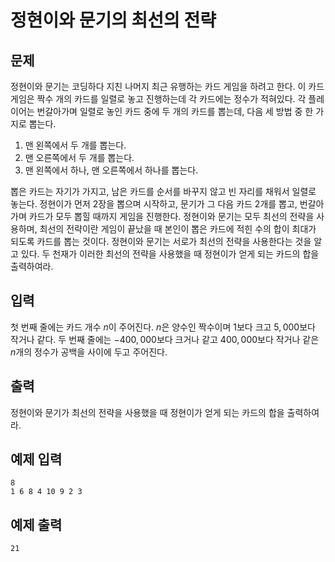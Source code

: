 # 정현이와 문기의 최선의 전략

## 문제
정현이와 문기는 코딩하다 지친 나머지 최근 유행하는 카드 게임을 하려고 한다. 이 카드 게임은 짝수 개의 카드를 일렬로 놓고 진행하는데 각 카드에는 정수가 적혀있다. 각 플레이어는 번갈아가며 일렬로 놓인 카드 중에 두 개의 카드를 뽑는데, 다음 세 방법 중 한 가지로 뽑는다.  

1. 맨 왼쪽에서 두 개를 뽑는다.
2. 맨 오른쪽에서 두 개를 뽑는다.
3. 맨 왼쪽에서 하나, 맨 오른쪽에서 하나를 뽑는다.  

뽑은 카드는 자기가 가지고, 남은 카드를 순서를 바꾸지 않고 빈 자리를 채워서 일렬로 놓는다. 정현이가 먼저 2장을 뽑으며 시작하고, 문기가 그 다음 카드 2개를 뽑고, 번갈아 가며 카드가 모두 뽑힐 때까지 게임을 진행한다. 정현이와 문기는 모두 최선의 전략을 사용하며, 최선의 전략이란 게임이 끝났을 때 본인이 뽑은 카드에 적힌 수의 합이 최대가 되도록 카드를 뽑는 것이다. 정현이와 문기는 서로가 최선의 전략을 사용한다는 것을 알고 있다. 두 천재가 이러한 최선의 전략을 사용했을 때 정현이가 얻게 되는 카드의 합을 출력하여라.

## 입력
첫 번째 줄에는 카드 개수 $n$이 주어진다. $n$은 양수인 짝수이며 $1$보다 크고 $5,000$보다 작거나 같다. 두 번째 줄에는 $-400,000$보다 크거나 같고 $400,000$보다 작거나 같은 $n$개의 정수가 공백을 사이에 두고 주어진다.

## 출력
정현이와 문기가 최선의 전략을 사용했을 때 정현이가 얻게 되는 카드의 합을 출력하여라.

## 예제 입력
```
8  
1 6 8 4 10 9 2 3
```

## 예제 출력
```
21
```